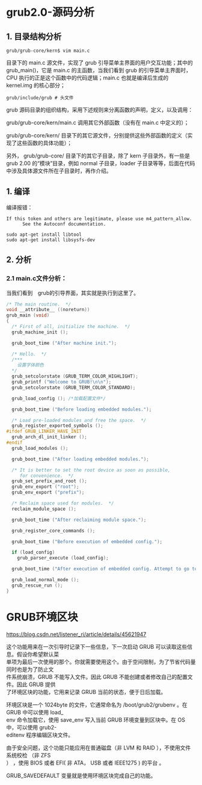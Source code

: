 # grub2.0-源码分析



## 1. 目录结构分析

```shell
grub/grub-core/kern$ vim main.c
```

目录下的  main.c 源文件，实现了 grub 引导菜单主界面的用户交互功能；其中的 grub_main()，它是 main.c 的主函数，当我们看到 grub 的引导菜单主界面时，CPU 执行的正是这个函数中的代码逻辑；main.c 也就是编译后生成的 kernel.img 的核心部分；

```shell
grub/include/grub # 头文件
```

grub 源码目录的组织结构，采用下述规则来分离函数的声明，定义，以及调用：

grub/grub-core/kern/main.c  调用其它外部函数（没有在 main.c 中定义的）；

grub/grub-core/kern/  目录下的其它源文件，分别提供这些外部函数的定义（实现了这些函数的具体功能）；

另外， grub/grub-core/ 目录下的其它子目录，除了 kern 子目录外，有一些是 grub 2.00 的“模块”目录，例如 normal 子目录，loader 子目录等等，后面在代码中涉及具体源文件所在子目录时，再作介绍。

## 1. 编译

编译报错：

```shell
If this token and others are legitimate, please use m4_pattern_allow.
      See the Autoconf documentation.
```

```shell
sudo apt-get install libtool 
sudo apt-get install libsysfs-dev
```



## 2. 分析

### 2.1 main.c文件分析：

当我们看到　grub的引导界面，其实就是执行到这里了。

```c
/* The main routine.  */
void __attribute__ ((noreturn))
grub_main (void)
{
  /* First of all, initialize the machine.  */
  grub_machine_init (); 

  grub_boot_time ("After machine init.");

  /* Hello.  */
  /***
  	设置字体颜色
  */
  grub_setcolorstate (GRUB_TERM_COLOR_HIGHLIGHT);
  grub_printf ("Welcome to GRUB!\n\n");
  grub_setcolorstate (GRUB_TERM_COLOR_STANDARD);

  grub_load_config (); /*加载配置文件*/

  grub_boot_time ("Before loading embedded modules.");

  /* Load pre-loaded modules and free the space.  */
  grub_register_exported_symbols (); 
#ifdef GRUB_LINKER_HAVE_INIT
  grub_arch_dl_init_linker (); 
#endif  
  grub_load_modules (); 

  grub_boot_time ("After loading embedded modules.");

  /* It is better to set the root device as soon as possible,
     for convenience.  */
  grub_set_prefix_and_root (); 
  grub_env_export ("root");
  grub_env_export ("prefix");

  /* Reclaim space used for modules.  */
  reclaim_module_space (); 

  grub_boot_time ("After reclaiming module space.");

  grub_register_core_commands (); 

  grub_boot_time ("Before execution of embedded config.");

  if (load_config)
    grub_parser_execute (load_config);

  grub_boot_time ("After execution of embedded config. Attempt to go to normal mode");

  grub_load_normal_mode (); 
  grub_rescue_run (); 
}
```

# GRUB环境区块

https://blog.csdn.net/listener_ri/article/details/45621947

这个功能用来在一次引导时记录下一些信息，下一次启动 GRUB 可以读取这些信息。假设你希望默认菜  
 单项为最后一次使用的那个。你就需要使用这个。由于空间限制，为了节省代码量同时也是为了防止文  
 件系统崩溃，GRUB 不能写入文件。因此 GRUB 不能创建或者修改自己的配置文件。因此 GRUB 提供  
 了环境区块的功能，它用来记录 GRUB 当前的状态，便于日后加载。 

环境区块是一个 1024byte 的文件，它通常命名为 /boot/grub2/grubenv 。在 GRUB 中可以使用 load_  
 env 命令加载它，使用 save_env 写入当前 GRUB 环境变量到区块中。在 OS 中，可以使用 grub2-  
 editenv 程序编辑区块文件。 

由于安全问题，这个功能只能应用在普通磁盘（非 LVM 和 RAID ），不使用文件系统校检 （非 ZFS  
 ） ，使用 BIOS 或者 EFI( 非 ATA， USB 或者  IEEE1275 ) 的平台    。 

GRUB_SAVEDEFAULT  变量就是使用环境区块完成自己的功能。 